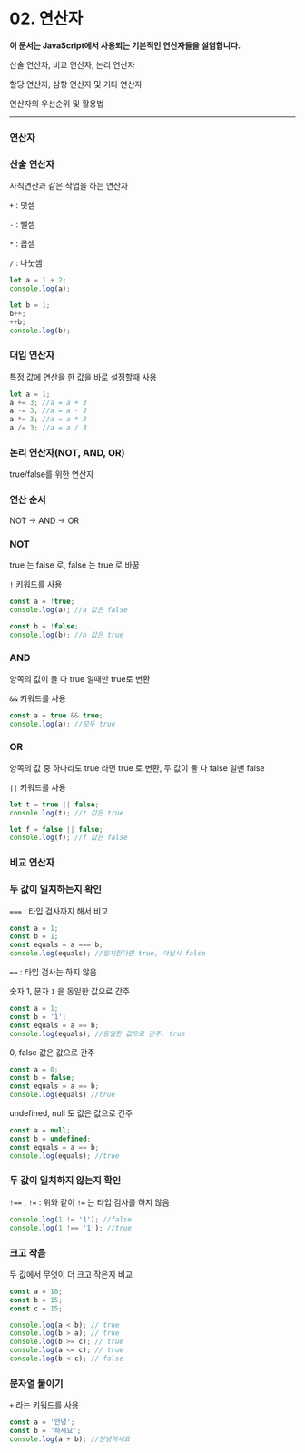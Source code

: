 # 02. 연산자
**이 문서는 JavaScript에서 사용되는 기본적인 연산자들을 설염합니다.**

산술 연산자, 비교 연산자, 논리 연산자

할당 연산자, 삼항 연산자 및 기타 연산자

연산자의 우선순위 및 활용법

---

### 연산자

### 산술 연산자
사칙연산과 같은 작업을 하는 연산자

`+` : 덧셈

`-` : 뺄셈

`*` : 곱셈

`/` : 나눗셈

```js
let a = 1 + 2;
console.log(a);

let b = 1;
b++;
++b;
console.log(b);
```

### 대입 연산자
특정 값에 연산을 한 값을 바로 설정할때 사용

```js
let a = 1;
a += 3; //a = a + 3
a -= 3; //a = a - 3
a *= 3; //a = a * 3
a /= 3; //a = a / 3 
```

### 논리 연산자(NOT, AND, OR)
true/false를 위한 연산자

### 연산 순서
NOT → AND → OR

### NOT
true 는 false 로, false 는 true 로 바꿈

`!` 키워드를 사용

```js
const a = !true;
console.log(a); //a 값은 false

const b = !false;
console.log(b); //b 값은 true
```

### AND
양쪽의 값이 둘 다 true 일때만 true로 변환

`&&` 키워드를 사용

```js
const a = true && true;
console.log(a); //모두 true
```


### OR
양쪽의 값 중 하나라도 true 라면 true 로 변환, 두 값이 둘 다 false 일땐 false

`||` 키워드를 사용

```js 
let t = true || false;
console.log(t); //t 값은 true

let f = false || false;
console.log(f); //f 값은 false
```

### 비교 연산자

### 두 값이 일치하는지 확인

`===` : 타입 검사까지 해서 비교

```js
const a = 1;
const b = 1;
const equals = a === b;
console.log(equals); //일치한다면 true, 아닐시 false
```

`==` : 타입 검사는 하지 않음

숫자 1, 문자 `1` 을 동일한 값으로 간주
```js
const a = 1;
const b = '1';
const equals = a == b;
console.log(equals); //동일한 값으로 간주, true
```
0, false 값은 값으로 간주
```js
const a = 0;
const b = false;
const equals = a == b;
console.log(equals) //true
```

undefined, null 도 값은 값으로 간주
```js
const a = null;
const b = undefined;
const equals = a == b;
console.log(equals); //true
```

### 두 값이 일치하지 않는지 확인
`!==`  , `!=` : 위와 같이 `!=` 는 타입 검사를 하지 않음
```js
console.log(1 != '1'); //false
console.log(1 !== '1'); //true
```

### 크고 작음
두 값에서 무엇이 더 크고 작은지 비교
```js
const a = 10;
const b = 15;
const c = 15;

console.log(a < b); // true
console.log(b > a); // true
console.log(b >= c); // true
console.log(a <= c); // true
console.log(b < c); // false
```

### 문자열 붙이기
`+` 라는 키워드를 사용
```js
const a = '안녕';
const b = '하세요';
console.log(a + b); //안녕하세요
```